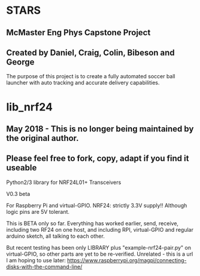 STARS
=========
## McMaster Eng Phys Capstone Project
## Created by Daniel, Craig, Colin, Bibeson and George

The purpose of this project is to create a fully automated soccer ball launcher with auto tracking and accurate delivery capabilities. 

lib_nrf24
=========

## May 2018 - This is no longer being maintained by the original author.
## Please feel free to fork, copy, adapt if you find it useable

Python2/3 library for NRF24L01+ Transceivers

V0.3 beta

For Raspberry Pi and virtual-GPIO.
NRF24: strictly 3.3V supply!! Although logic pins are 5V tolerant.

This is BETA only so far.
Everything has worked earlier, send, receive, including two RF24 on one host, and including RPI, virtual-GPIO and regular arduino sketch, all talking to each other.

But recent testing has been only LIBRARY plus "example-nrf24-pair.py" on virtual-GPIO, so other parts are yet to be re-verified. 
Unrelated - this is a url I am hoping to use later:
https://www.raspberrypi.org/magpi/connecting-disks-with-the-command-line/
